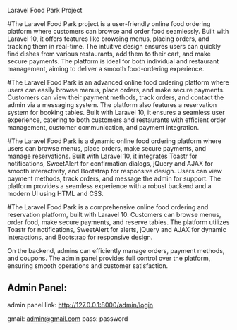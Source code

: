 Laravel Food Park Project

#The Laravel Food Park project is a user-friendly online food ordering platform where customers can browse and order food seamlessly. Built with Laravel 10, it offers features like browsing menus, placing orders, and tracking them in real-time. The intuitive design ensures users can quickly find dishes from various restaurants, add them to their cart, and make secure payments. The platform is ideal for both individual and restaurant management, aiming to deliver a smooth food-ordering experience.

#The Laravel Food Park is an advanced online food ordering platform where users can easily browse menus, place orders, and make secure payments. Customers can view their payment methods, track orders, and contact the admin via a messaging system. The platform also features a reservation system for booking tables. Built with Laravel 10, it ensures a seamless user experience, catering to both customers and restaurants with efficient order management, customer communication, and payment integration.

#The Laravel Food Park is a dynamic online food ordering platform where users can browse menus, place orders, make secure payments, and manage reservations. Built with Laravel 10, it integrates Toastr for notifications, SweetAlert for confirmation dialogs, jQuery and AJAX for smooth interactivity, and Bootstrap for responsive design. Users can view payment methods, track orders, and message the admin for support. The platform provides a seamless experience with a robust backend and a modern UI using HTML and CSS.

#The Laravel Food Park is a comprehensive online food ordering and reservation platform, built with Laravel 10. Customers can browse menus, order food, make secure payments, and reserve tables. The platform utilizes Toastr for notifications, SweetAlert for alerts, jQuery and AJAX for dynamic interactions, and Bootstrap for responsive design.

On the backend, admins can efficiently manage orders, payment methods, and coupons. The admin panel provides full control over the platform, ensuring smooth operations and customer satisfaction.


Admin Panel: 
------------
admin panel link:  http://127.0.0.1:8000/admin/login

gmail: admin@gmail.com
pass: password

